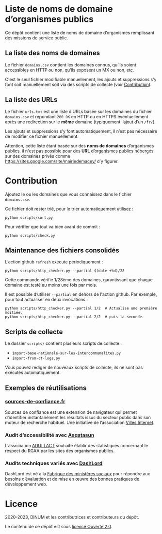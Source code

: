 # Liste de noms de domaine d’organismes publics

Ce dépôt contient une liste de noms de domaine d’organismes
remplissant des missions de service public.


## La liste des noms de domaines

Le fichier `domains.csv` contient les domaines connus, qu’ils soient
accessibles en HTTP ou non, qu’ils exposent un MX ou non, etc.

C'est le seul fichier modifiable manuellement, les ajouts et
suppressions s’y font soit manuellement soit via des scripts de
collecte (voir [Contribution](#contribution)).


## La liste des URLs

Le fichier `urls.txt` est une liste d’URLs basée sur les domaines du
fichier `domains.csv` et répondant `200 OK` en HTTP ou en HTTPS
éventuellement après une redirection sur le **même** domaine
(typiquement l’ajout d’un `/fr/`).

Les ajouts et suppressions s’y font automatiquement, il n’est pas
nécessaire de modifier ce fichier manuellement.

Attention, cette liste étant basée sur des **noms de domaines**
d’organismes publics, il n'est pas possible pour des **URL**
d’organismes publics hébergés sur des domaines privés comme
https://sites.google.com/site/mairiedemacey/ d’y figurer.


# Contribution

Ajoutez le ou les domaines que vous connaissez dans le fichier
`domains.csv`.

Ce fichier doit rester trié, pour le trier automatiquement utilisez :

    python scripts/sort.py

Pour vérifier que tout va bien avant de commit :

    python scripts/check.py


## Maintenance des fichiers consolidés

L’action github `refresh` exécute périodiquement :

    python scripts/http_checker.py --partial $(date +%d)/28

Cette commande vérifie 1/28ème des domaines, garantissant que chaque
domaine est testé au moins une fois par mois.

Il est possible d’utiliser `--partial` en dehors de l'action github.
Par exemple, pour tout actualiser en deux invocations :

    python scripts/http_checker.py --partial 1/2  # Actualise une première moitiée,
    python scripts/http_checker.py --partial 2/2  # puis la seconde.


## Scripts de collecte

Le dossier `scripts/` contient plusieurs scripts de collecte :

- `import-base-nationale-sur-les-intercommunalites.py`
- `import-from-ct-logs.py`

Vous pouvez rédiger de nouveaux scripts de collecte, ils ne sont pas
exécutés automatiquement.


## Exemples de réutilisations

### [sources-de-confiance.fr](https://sources-de-confiance.fr)

Sources de confiance est une extension de navigateur qui permet d’identifier instantanément les résultats issus du secteur public dans son moteur de recherche habituel. Une initiative de l’association [Villes Internet](https://villes-internet.net).

### Audit d’accessibilité avec [Asqatasun](https://adullact.org/service-en-ligne-asqatasun)

L’association [ADULLACT](https://adullact.org/) souhaite établir des statistiques concernant le respect du RGAA par les sites des organismes publics.

### Audits techniques variés avec [DashLord](https://dashlord.incubateur.net/intro/)

DashLord est né à la [Fabrique des ministères sociaux](https://fabrique.social.gouv.fr/) pour répondre aux besoins d’évaluation et de mise en œuvre des bonnes pratiques de développement web.


# Licence

2020-2023, DINUM et les contributrices et contributeurs du dépôt.

Le contenu de ce dépôt est sous [licence Ouverte 2.0](LICENCE.md).
